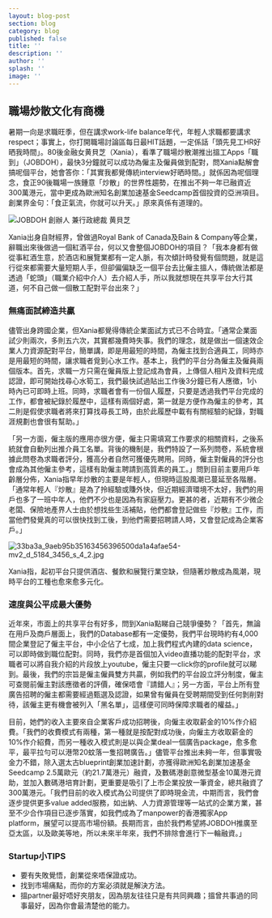 ```yaml
---
layout: blog-post
section: blog
category: blog
published: false
title: ''
description: ''
author: ''
splash: ''
image: ''
---
```

## 職場炒散文化有商機


暑期一向是求職旺季，但在講求work-life balance年代，年輕人求職都要講求respect；事實上，你打開職場討論區每日最HIT話題，一定係話「頭先見工HR好晒我時間」。80後金融女黄貝芝（Xania），看準了職場炒散潮推出搵工Apps「職到」（JOBDOH），最快3分鐘就可以成功為僱主及僱員做到配對，問Xania點解會搞呢個平台，她會答你：「其實我都覺傳統interview好晒時間。」就係因為呢個理念，食正90後職場一族鍾意「炒散」的世界性趨勢，在推出不夠一年已融資近300萬港元，當中更成為歐洲知名創業加速基金Seedcamp首個投資的亞洲項目。創業界金句：「食正氣流，你就可以升天。」原來真係有道理的。

![JOBDOH 創辦人 兼行政總裁 黄貝芝]({{site.baseurl}}/media/33ba3a_511f84ca5aaa4f15b28c5a951e4df710-mv2_d_5184_3456_s_4_2.jpg)

Xania出身自財經界，曾做過Royal Bank of Canada及Bain & Company等企業，辭職出來後做過一個紅酒平台，何以又會整個JOBDOH的項目？「我本身都有做從事紅酒生意，於酒店和展覽業都有一定人脈，有次傾計時發覺有個問題，就是這行從來都需要大量短期人手，但卻偏偏缺乏一個平台去比僱主搵人，傳統做法都是透過「蛇頭」（職業介紹中介人）去介紹人手，所以我就想現在共享平台大行其道，何不自己做一個散工配對平台出來？」

### 無痛面試締造共贏

儘管出身跨國企業，但Xania都覺得傳統企業面試方式已不合時宜。「通常企業面試少則兩次，多則五六次，其實都幾費時失事。我們的理念，就是做出一個速效企業人力資源配對平台，簡單講，即是用最短的時間，為僱主找到合適員工，同時亦是用最短的時間，讓求職者覓到心水工作。基本上，我們的平台分為僱主及僱員兩個版本。首先，求職一方只需在僱員版上登記成為會員，上傳個人相片及資料完成認證，即可開始找尋心水筍工，我們最快試過貼出工作後3分鐘已有人應徵，1小時內已可即時上班。同時，求職者會有一份個人履歷，只要是透過我們平台完成的工作，都會被紀錄於履歷中，這樣有兩個好處，第一就是方便作為僱主的參考，其二則是假使求職者將來打算找尋長工時，由於此履歷中載有有關經驗的紀錄，對職涯規劃也會很有幫助。」
 
「另一方面，僱主版的應用亦很方便，僱主只需填寫工作要求的相關資料，之後系統就會自動列出推介員工名單。背後的機制是，我們特設了一系列問卷，系統會根據此問卷為求職者評分，獲高分者自然可獲優先聘用。同時，僱主對僱員的評分也會成為其他僱主參考，這樣有助僱主聘請到高質素的員工。」問到目前主要用戶年齡層分佈，Xania指早年炒散的主要是年輕人，但現時這股風潮已蔓延至各階層。「通常年輕人『炒散』是為了拎經驗或賺外快，但近期經濟環境不太好，我們的用戶也多了一班中年人，他們不少也是因為有家庭壓力。更甚的者，近期有不少微企老闆、保險地產界人士由於想找些生活補貼，他們都會登記做些『炒散』工作，而當他們發覺真的可以很快找到工後，到他們需要招聘請人時，又會登記成為企業客戶。」
 
![33ba3a_9aeb95b35163456396500da1a4afae54-mv2_d_5184_3456_s_4_2.jpg]({{site.baseurl}}/media/33ba3a_9aeb95b35163456396500da1a4afae54-mv2_d_5184_3456_s_4_2.jpg)

Xania指，起初平台只提供酒店、餐飲和展覽行業空缺，但隨著炒散成為風潮，現時平台的工種也愈來愈多元化。
 
### 速度與公平成最大優勢

近年來，市面上的共享平台有好多，問到Xania點睇自己競爭優勢？「首先，無論在用戶及商戶層面上，我們的Database都有一定優勢，我們平台現時約有4,000間企業登記了僱主平台，中小企佔了七成，加上我們程式內建的data science，可以即時做到職位配對。同時，我們亦是首個加入video直播功能的配對平台，求職者可以將自我介紹的片段放上youtube，僱主只要一click你的profile就可以睇到。最後，我們的宗旨是僱主僱員雙方共贏，例如我們的平台設立評分制度，僱主可查閱前僱主對該應徵者的評價，確保唔會『請錯人』；另一方面，平台上所有登廣告招聘的僱主都需要經過甄選及認證，如果曾有僱員在受聘期間受到任何剝削對待，該僱主更有機會被列入「黑名單」，這樣便可同時保障求職者的權益。」
 
目前，她們的收入主要來自企業客戶成功招聘後，向僱主收取薪金的10%作介紹費。「我們的收費模式有兩種，第一種就是按配對成功後，向僱主方收取薪金的10%作介紹費，而另一種收入模式則是以與企業deal一個廣告package，愈多愈平，最平拉勻可以港幣20蚊落一隻招聘廣告。」儘管平台推出未夠一年，但事實吸金力不錯，除入選太古blueprint創業加速計劃，亦獲得歐洲知名創業加速基金Seedcamp 2.5萬歐元（約21.7萬港元）融資，及數碼港創意微型基金10萬港元資助，並加入數碼港培育計劃，更重要是吸引了上市企業投放一筆資金，總共融資了300萬港元。「我們目前的收入模式為公司提供了即時現金流，中期而言，我們會逐步提供更多value added服務，如出納、人力資源管理等一站式的企業方業，甚至不少合作項目已逐步落實，如我們成為了manpower的香港獨家App platform，展望可以提高市場份額。長期而言，由於我們希望將JOBDOH推廣至亞太區，以及歐美等地，所以未來半年來，我們不排除會進行下一輪融資。」

### Startup小TIPS
- 要有失敗覺悟，創業從來唔保證成功。
- 找到市場痛點，而你的方案必須就是解決方法。
- 搵partner最好唔好夾朋友，因為朋友往往只是有共同興趣；搵曾共事過的同事最好，因為你會最清楚他的能力。